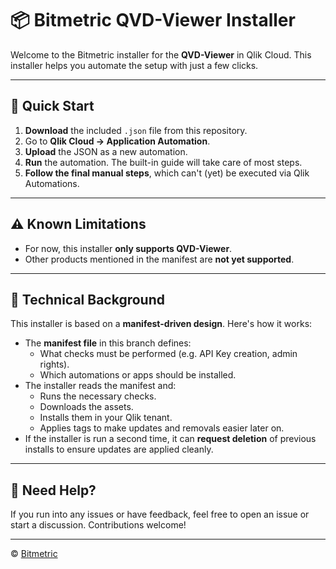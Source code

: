 # 📦 Bitmetric QVD-Viewer Installer

Welcome to the Bitmetric installer for the **QVD-Viewer** in Qlik Cloud. This installer helps you automate the setup with just a few clicks.

---

## 🚀 Quick Start

1. **Download** the included `.json` file from this repository.
2. Go to **Qlik Cloud → Application Automation**.
3. **Upload** the JSON as a new automation.
4. **Run** the automation. The built-in guide will take care of most steps.
5. **Follow the final manual steps**, which can't (yet) be executed via Qlik Automations.

---

## ⚠️ Known Limitations

- For now, this installer **only supports QVD-Viewer**.
- Other products mentioned in the manifest are **not yet supported**.

---

## 🧠 Technical Background

This installer is based on a **manifest-driven design**. Here's how it works:

- The **manifest file** in this branch defines:
  - What checks must be performed (e.g. API Key creation, admin rights).
  - Which automations or apps should be installed.
- The installer reads the manifest and:
  - Runs the necessary checks.
  - Downloads the assets.
  - Installs them in your Qlik tenant.
  - Applies tags to make updates and removals easier later on.
- If the installer is run a second time, it can **request deletion** of previous installs to ensure updates are applied cleanly.

---

## 🙋 Need Help?

If you run into any issues or have feedback, feel free to open an issue or start a discussion. Contributions welcome!

---

© [Bitmetric](https://www.bitmetric.nl)
